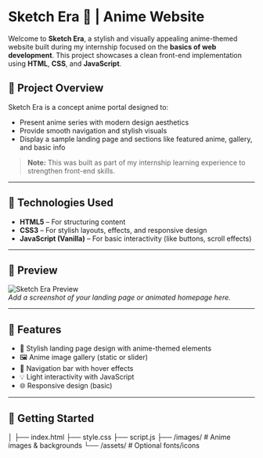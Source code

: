 # Sketch Era 🌸 | Anime Website

Welcome to **Sketch Era**, a stylish and visually appealing anime-themed website built during my internship focused on the **basics of web development**. This project showcases a clean front-end implementation using **HTML**, **CSS**, and **JavaScript**.

## 🔰 Project Overview

Sketch Era is a concept anime portal designed to:
- Present anime series with modern design aesthetics
- Provide smooth navigation and stylish visuals
- Display a sample landing page and sections like featured anime, gallery, and basic info

> **Note:** This was built as part of my internship learning experience to strengthen front-end skills.

---

## 🔧 Technologies Used

- **HTML5** – For structuring content
- **CSS3** – For stylish layouts, effects, and responsive design
- **JavaScript (Vanilla)** – For basic interactivity (like buttons, scroll effects)

---

## 📸 Preview

![Sketch Era Preview](insert-screenshot-link-here)  
*Add a screenshot of your landing page or animated homepage here.*

---

## 📁 Features

- 🎨 Stylish landing page design with anime-themed elements
- 🖼️ Anime image gallery (static or slider)
- 🧭 Navigation bar with hover effects
- 💡 Light interactivity with JavaScript
- 🌐 Responsive design (basic)

---

## 🚀 Getting Started

│
├── index.html
├── style.css
├── script.js
├── /images/         # Anime images & backgrounds
└── /assets/         # Optional fonts/icons

